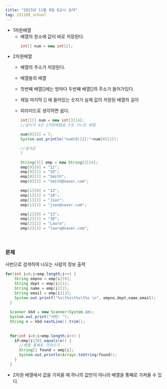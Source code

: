 ```yaml
---
title: "2023년 11월 9일 8교시 요약"
tag: 231109_school
---
```


- 1차원배열
  - 배열의 원소에 값이 바로 저장된다.
    ```java
    int[] num = new int[2];
    ```
- 2차원배열
  - 배열의 주소가 저장된다.
  - 배열들의 배열
  - 첫번째 배열[]에는 방마다 두번째 배열[]의 주소가 들어가있다.
  - 제일 마지막 [] 에 들어있는 숫자가 실제 값이 저장된 배열의 길이
  - 피라미드로 생각하면 쉽다.


    ```java
    int[][] num = new int[3][4];
    //길이가 4인 1차원배열을 3개 거느린 배열

    num[0][2] = 7;
    System.out.println("num[0][2]:"+num[0][2]);

    //결과값
    7
    ```

    ```java
    String[][] emp = new String[3][4];
    emp[0][0] = "11";
    emp[0][1] = "10";
    emp[0][2] = "Smith";
    emp[0][3] = "smith@naver.com";

    emp[1][0] = "12";
    emp[1][1] = "20";
    emp[1][2] = "Json";
    emp[1][3] = "json@naver.com";

    emp[2][0] = "13";
    emp[2][1] = "30";
    emp[2][2] = "Laura";
    emp[2][3] = "laura@naver.com";
    ```

<br>

### 문제
사번으로 검색하여 나오는 사람의 정보 출력

```java
for(int i=0;i<emp.length;i++) {
    String empno = emp[i][0]; 
    String dept = emp[i][1]; 
    String name = emp[i][2]; 
    String email = emp[i][3];
    System.out.printf("%s\t%s\t%s\t%s \n", empno,dept,name,email);
  }
  
  Scanner kbd = new Scanner(System.in);
  System.out.print("사번: ");
  String n = kbd.nextLine().trim();
  
  
  for(int i=0;i<emp.length;i++) {
    if(emp[i][0].equals(n)) {
      //배열 통째로 가져오기
      String[] found = emp[i];
      System.out.println(Arrays.toString(found));
    }
  }
```
- 2차원 배열에서 값을 가져올 때 하나의 값만이 아니라 배열을 통째로 가져올 수 있다. 